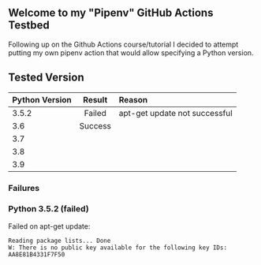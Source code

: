 ## Welcome to my "Pipenv" GitHub Actions Testbed

Following up on the Github Actions course/tutorial I decided to attempt
putting my own pipenv action that would allow specifying a Python version.

## Tested Version

| Python Version | Result        | Reason |
| -------------- |:-------------:| :----- |
| 3.5.2          | Failed        | apt-get update not successful
| 3.6            | Success       |
| 3.7            | <untested>    |
| 3.8            | <untested>    |
| 3.9            | <untested>    |

### Failures

### Python 3.5.2 (failed)

Failed on apt-get update:
```
Reading package lists... Done
W: There is no public key available for the following key IDs:
AA8E81B4331F7F50
```
